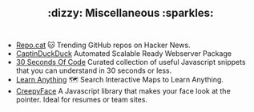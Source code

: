 <h2 align="center">
 :dizzy: Miscellaneous :sparkles:<br><br>
</h2>

- [Repo.cat](https://github.com/keyanzhang/repo.cat) 🐱 Trending GitHub repos on Hacker News.
- [CaptinDuckDuck](https://github.com/githubsaturn/captainduckduck) Automated Scalable Ready Webserver Package
- [30 Seconds Of Code](https://github.com/Chalarangelo/30-seconds-of-code) Curated collection of useful Javascript snippets that you can understand in 30 seconds or less.
- [Learn Anything](https://github.com/learn-anything/learn-anything) 🗺 Search Interactive Maps to Learn Anything.
- [CreepyFace](https://creepyface.io/) A Javascript library that makes your face look at the pointer.
Ideal for resumes or team sites.
